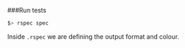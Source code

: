 ###Run tests
```sh
$> rspec spec
```

Inside `.rspec` we are defining the output format and colour.
